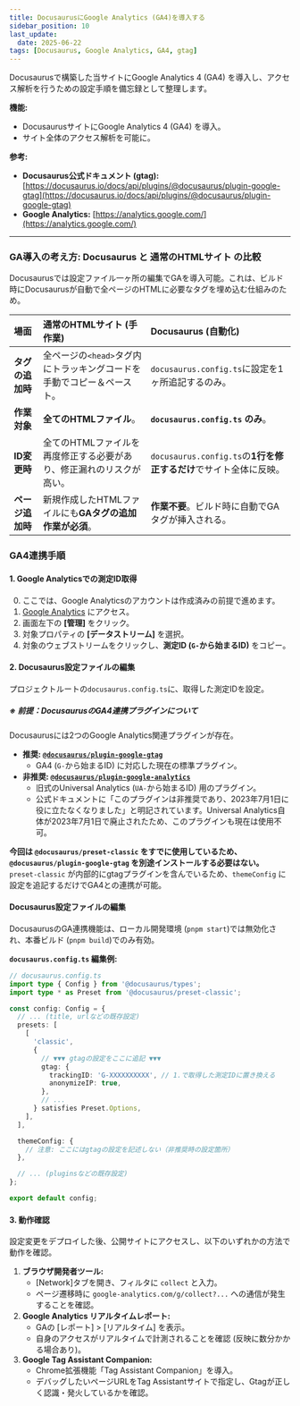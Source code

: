 ```yaml
---
title: DocusaurusにGoogle Analytics (GA4)を導入する
sidebar_position: 10
last_update:
  date: 2025-06-22
tags: [Docusaurus, Google Analytics, GA4, gtag]
---
```


Docusaurusで構築した当サイトにGoogle Analytics 4 (GA4) を導入し、アクセス解析を行うための設定手順を備忘録として整理します。

**機能:**
*   DocusaurusサイトにGoogle Analytics 4 (GA4) を導入。
*   サイト全体のアクセス解析を可能に。

<!-- truncate -->

**参考:**
*   **Docusaurus公式ドキュメント (gtag):** [https://docusaurus.io/docs/api/plugins/@docusaurus/plugin-google-gtag](https://docusaurus.io/docs/api/plugins/@docusaurus/plugin-google-gtag)
*   **Google Analytics:** [https://analytics.google.com/](https://analytics.google.com/)

---

### GA導入の考え方: Docusaurus と 通常のHTMLサイト の比較

Docusaurusでは設定ファイル一ヶ所の編集でGAを導入可能。これは、ビルド時にDocusaurusが自動で全ページのHTMLに必要なタグを埋め込む仕組みのため。

| 場面 | 通常のHTMLサイト (手作業) | Docusaurus (自動化) |
| :--- | :--- | :--- |
| **タグの追加時** | 全ページの`<head>`タグ内にトラッキングコードを手動でコピー＆ペースト。 | `docusaurus.config.ts`に設定を1ヶ所追記するのみ。 |
| **作業対象** | **全てのHTMLファイル**。 | **`docusaurus.config.ts` のみ**。 |
| **ID変更時** | 全てのHTMLファイルを再度修正する必要があり、修正漏れのリスクが高い。 | `docusaurus.config.ts`の**1行を修正するだけ**でサイト全体に反映。 |
| **ページ追加時** | 新規作成したHTMLファイルにも**GAタグの追加作業が必須**。 | **作業不要**。ビルド時に自動でGAタグが挿入される。 |

### GA4連携手順

#### 1. Google Analyticsでの測定ID取得

0.  ここでは、Google Analyticsのアカウントは作成済みの前提で進めます。
1.  [Google Analytics](https://analytics.google.com/) にアクセス。
2.  画面左下の **[管理]** をクリック。
3.  対象プロパティの **[データストリーム]** を選択。
4.  対象のウェブストリームをクリックし、**測定ID (`G-`から始まるID)** をコピー。

#### 2. Docusaurus設定ファイルの編集

プロジェクトルートの`docusaurus.config.ts`に、取得した測定IDを設定。

##### ※ 前提：DocusaurusのGA4連携プラグインについて

Docusaurusには2つのGoogle Analytics関連プラグインが存在。

*   **推奨: [`@docusaurus/plugin-google-gtag`](https://docusaurus.io/docs/api/plugins/@docusaurus/plugin-google-gtag)**
    *   GA4 (`G-`から始まるID) に対応した現在の標準プラグイン。
*   **非推奨: [`@docusaurus/plugin-google-analytics`](https://docusaurus.io/docs/api/plugins/@docusaurus/plugin-google-analytics)**
    *   旧式のUniversal Analytics (`UA-`から始まるID) 用のプラグイン。
    *   公式ドキュメントに「このプラグインは非推奨であり、2023年7月1日に役に立たなくなりました」と明記されています。Universal Analytics自体が2023年7月1日で廃止されたため、このプラグインも現在は使用不可。

**今回は `@docusaurus/preset-classic` をすでに使用しているため、`@docusaurus/plugin-google-gtag` を別途インストールする必要はない。**
`preset-classic` が内部的にgtagプラグインを含んでいるため、`themeConfig` に設定を追記するだけでGA4との連携が可能。

#### Docusaurus設定ファイルの編集
DocusaurusのGA連携機能は、ローカル開発環境 (`pnpm start`)では無効化され、本番ビルド (`pnpm build`)でのみ有効。

**`docusaurus.config.ts` 編集例:**
```typescript
// docusaurus.config.ts
import type { Config } from '@docusaurus/types';
import type * as Preset from '@docusaurus/preset-classic';

const config: Config = {
  // ... (title, urlなどの既存設定)
  presets: [
    [
      'classic',
      {
        // ▼▼▼ gtagの設定をここに追記 ▼▼▼
        gtag: {
          trackingID: 'G-XXXXXXXXXX', // 1.で取得した測定IDに置き換える
          anonymizeIP: true,
        },
        // ...
      } satisfies Preset.Options,
    ],
  ],

  themeConfig: {
    // 注意: ここにはgtagの設定を記述しない（非推奨時の設定箇所）
  },

  // ... (pluginsなどの既存設定)
};

export default config;
```

#### 3. 動作確認

設定変更をデプロイした後、公開サイトにアクセスし、以下のいずれかの方法で動作を確認。

1.  **ブラウザ開発者ツール:**
    *   [Network]タブを開き、フィルタに `collect` と入力。
    *   ページ遷移時に `google-analytics.com/g/collect?...` への通信が発生することを確認。
2.  **Google Analytics リアルタイムレポート:**
    *   GAの [レポート] > [リアルタイム] を表示。
    *   自身のアクセスがリアルタイムで計測されることを確認 (反映に数分かかる場合あり)。
3.  **Google Tag Assistant Companion:**
    *   Chrome拡張機能「Tag Assistant Companion」を導入。
    *   デバッグしたいページURLをTag Assistantサイトで指定し、Gtagが正しく認識・発火しているかを確認。    
